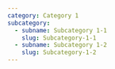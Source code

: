 ```yaml
---
category: Category 1
subcategory:
  - subname: Subcategory 1-1
    slug: Subcategory-1-1
  - subname: Subcategory 1-2
    slug: Subcategory-1-2
---
```

